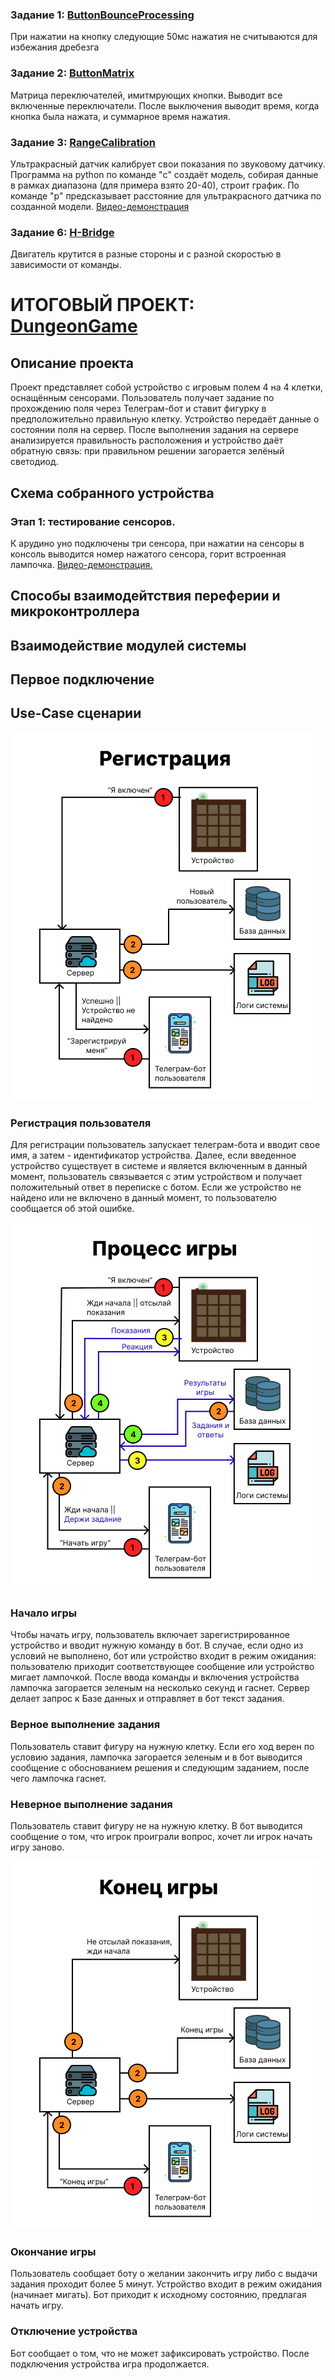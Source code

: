 ### Задание 1: [ButtonBounceProcessing](./ButtonBounceProcessing)

При нажатии на кнопку следующие 50мс нажатия не считываются для избежания дребезга

### Задание 2: [ButtonMatrix](./ButtonMatrix)

Матрица переключателей, имитмрующих кнопки. Выводит все включенные переключатели. После выключения выводит время, когда кнопка была нажата, и суммарное время нажатия.

### Задание 3: [RangeCalibration](./RangeCalibration)

Ультракрасный датчик калибрует свои показания по звуковому датчику.
Программа на python по команде "c" создаёт модель, собирая данные в рамках диапазона (для примера взято 20-40),
строит график. По команде "р" предсказывает расстояние для ультракрасного датчика по созданной модели.
[Видео-демонстрация](https://disk.yandex.ru/i/FqBm-0urL0miyg)

### Задание 6: [H-Bridge](./H-Bridge)
Двигатель крутится в разные стороны и с разной скоростью в зависимости от команды.

# ИТОГОВЫЙ ПРОЕКТ: [DungeonGame](./PROJECT)

## Описание проекта

Проект представляет собой устройство с игровым полем 4 на 4 клетки, оснащённым сенсорами.
Пользователь получает задание по прохождению поля через Телеграм-бот и ставит фигурку в предположительно
правильную клетку. Устройство передаёт данные о состоянии поля на сервер.
После выполнения задания на сервере анализируется правильность расположения и устройство даёт обратную связь:
при правильном решении загорается зелёный светодиод.

## Схема собранного устройства

### Этап 1: тестирование сенсоров.

К арудино уно подключены три сенсора, при нажатии на сенсоры в консоль выводится номер
нажатого сенсора, горит встроенная лампочка. [Видео-демонстрация.](https://disk.yandex.ru/i/cNwrwfTaWedlqw)

## Способы взаимодейтствия переферии и микроконтроллера

## Взаимодействие модулей системы

## Первое подключение

## Use-Case сценарии
![Регистрация пользователя](./PROJECT/photos/Кейс%20_Регистрация_.png)

### Регистрация пользователя

Для регистрации пользователь запускает телеграм-бота и вводит свое имя, а затем - идентификатор устройства.
Далее, если введенное устройство существует в системе и является включенным в данный момент, пользователь 
связывается с этим устройством и получает положительный ответ в переписке с ботом. Если же устройство не найдено 
или не включено в данный момент, то пользователю сообщается об этой ошибке.

![Процесс игры](./PROJECT/photos/Кейс%20_Процесс%20игры_.png)

### Начало игры

Чтобы начать игру, пользователь включает зарегистрированное устройство и вводит нужную команду в бот.
В случае, если одно из условий не выполнено, бот или устройство входит в режим ожидания: пользователю приходит
соответствующее сообщение или устройство мигает лампочкой. После ввода
команды и включения устройства лампочка загорается зеленым на несколько секунд и гаснет.
Сервер делает запрос к Базе данных и отправляет в бот текст задания. 

### Верное выполнение задания

Пользователь ставит фигуру на нужную клетку. Если его ход верен по условию задания, лампочка загорается зеленым и
в бот выводится сообщение с обоснованием решения и следующим заданием, после чего лампочка гаснет.

### Неверное выполнение задания

Пользователь ставит фигуру не на нужную клетку. В бот выводится сообщение о том, что игрок проиграли вопрос,
хочет ли игрок начать игру заново.

![Окончание игры](./PROJECT/photos/Кейс%20_Конец%20игры_.png)

### Окончание игры

Пользователь сообщает боту о желании закончить игру либо с выдачи задания проходит более 5 минут.
Устройство входит в режим ожидания (начинает мигать).
Бот приходит к исходному состоянию, предлагая начать игру.

### Отключение устройства

Бот сообщает о том, что не может зафиксировать устройство. После подключения устройства игра продолжается.